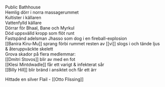 Public Bathhouse  
Hemlig dörr i norra massagerummet  
Kultister i källaren  
Vattenfylld källare  
Dörrar för Bhaal, Bane och Myrkul  
Död uppsvälld kropp som flöt runt  
Fastspänd adelsman Jhasso som dog i en fireball-explosion  
[[Banira Kiru-Mu]] sprang förbi rummet resten av [[vi]] slogs i och tände ljus & återuppväckte skelett  
Grova skador på flera medlemmar:   
	[[Dmitri Stovos]] blir av med en fot  
	[[Klesi Mintdwadle]] får ett varigt & infekterat sår  
	[[Billy Hill]] blir bränd i ansiktet och får ett ärr  
	
	  
Hittade en silver Flail - [[Otto Flissing]]